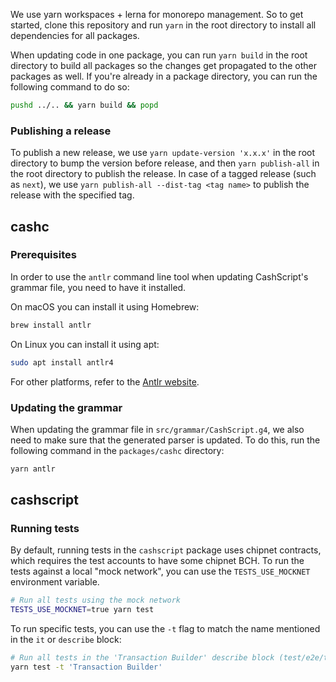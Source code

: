 We use yarn workspaces + lerna for monorepo management. So to get started, clone this repository and run `yarn` in the root directory to install all dependencies for all packages.

When updating code in one package, you can run `yarn build` in the root directory to build all packages so the changes get propagated to the other packages as well. If you're already in a package directory, you can run the following command to do so:

```bash
pushd ../.. && yarn build && popd
```

### Publishing a release

To publish a new release, we use `yarn update-version 'x.x.x'` in the root directory to bump the version before release, and then `yarn publish-all` in the root directory to publish the release. In case of a tagged release (such as `next`), we use `yarn publish-all --dist-tag <tag name>` to publish the release with the specified tag.

## cashc

### Prerequisites

In order to use the `antlr` command line tool when updating CashScript's grammar file, you need to have it installed.

On macOS you can install it using Homebrew:

```bash
brew install antlr
```

On Linux you can install it using apt:

```bash
sudo apt install antlr4
```

For other platforms, refer to the [Antlr website](https://www.antlr.org/).

### Updating the grammar

When updating the grammar file in `src/grammar/CashScript.g4`, we also need to make sure that the generated parser is updated. To do this, run the following command in the `packages/cashc` directory:

```bash
yarn antlr
```

## cashscript

### Running tests

By default, running tests in the `cashscript` package uses chipnet contracts, which requires the test accounts to have some chipnet BCH. To run the tests against a local "mock network", you can use the `TESTS_USE_MOCKNET` environment variable.

```bash
# Run all tests using the mock network
TESTS_USE_MOCKNET=true yarn test
```

To run specific tests, you can use the `-t` flag to match the name mentioned in the `it` or `describe` block:

```bash
# Run all tests in the 'Transaction Builder' describe block (test/e2e/transaction-builder/TransactionBuilder.test.ts)
yarn test -t 'Transaction Builder'
```

